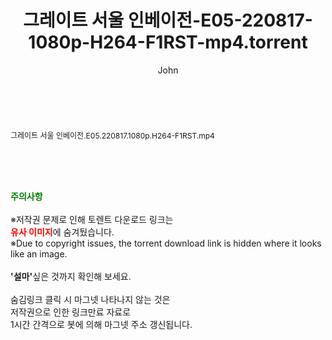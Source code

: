 ﻿---
layout: post
title:  "그레이트 서울 인베이전-E05-220817-1080p-H264-F1RST-mp4.torrent"
author: John
categories: [ 방송/음악 ]
tags: [  ]
image:  
description: "그레이트 서울 인베이전-E05-220817-1080p-H264-F1RST-mp4 torrent 정보 공유"
toc: true
toc_sticky: true
---

<br>
<div class="view-img">
<a class="view_image" href="http://torrentmobile62.com/bbs/view_image.php?fn=%2Fdata%2Ffile%2Fmusic%2F3735183265_2B8fwLHq_89a38ab1f7c7319da568cfa2d32d7374fcde9419.jpg" target="_blank"><img alt="" class="img-tag" content="http://torrentmobile62.com/data/file/music/3735183265_2B8fwLHq_89a38ab1f7c7319da568cfa2d32d7374fcde9419.jpg" itemprop="image" src="http://torrentmobile62.com/data/file/music/thumb-3735183265_2B8fwLHq_89a38ab1f7c7319da568cfa2d32d7374fcde9419_835x2212.jpg"/></a></div><div class="view-content" itemprop="description">
<p><span style="font-size:12px;">그레이트 서울 인베이전.E05.220817.1080p.H264-F1RST.mp4</span> </p> </div>
    
<br><br><br>
<p data-ke-size="size16"><b><span style="color: green;">주의사항</span></b><br /><br />※저작권 문제로 인해 토렌트 다운로드 링크는<br /><b><span style="color: red;">유사 이미지</span></b>에 숨겨뒀습니다.<br />※Due to copyright issues, the torrent download link is hidden where it looks like an image.<br /><br /><b>'설마'</b>싶은 것까지 확인해 보세요.<br /><br />숨김링크 클릭 시 마그넷 나타나지 않는 것은<br />저작권으로 인한 링크만료 자료로<br />1시간 간격으로 봇에 의해 마그넷 주소 갱신됩니다.</p>
